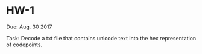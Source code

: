 # HW-1

Due: Aug. 30 2017

Task: Decode a txt file that contains unicode text into the hex
representation of codepoints.
